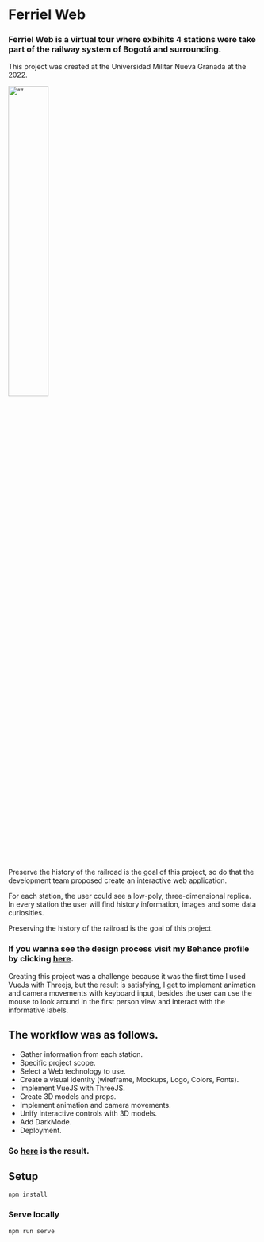 # Ferriel Web

### Ferriel Web is a virtual tour where exbihits 4 stations were take part of the railway system of Bogotá and surrounding.
This project was created at the Universidad Militar Nueva Granada at the 2022.

<img src="https://mir-s3-cdn-cf.behance.net/project_modules/disp/4a7554150069589.62f317d98b6c5.jpg" alt= “” width="40%">

Preserve the history of the railroad is the goal of this project, so do that the development team proposed create an interactive web application.

For each station, the user could see a low-poly, three-dimensional replica. In every station the user will find history information, images and some data curiosities.

Preserving the history of the railroad is the goal of this project.

### If you wanna see the design process visit my Behance profile by clicking [here](https://www.behance.net/gallery/150069589/Ferriel-Web).

Creating this project was a challenge because it was the first time I used VueJs with Threejs, but the result is satisfying, I get to implement animation and camera movements with keyboard input, besides the user can use the mouse to look around in the first person view and interact with the informative labels.

## The workflow was as follows.

- Gather information from each station.
- Specific project scope.
- Select a Web technology to use.
- Create a visual identity (wireframe, Mockups, Logo, Colors, Fonts).
- Implement VueJS with ThreeJS.
- Create 3D models and props.
- Implement animation and camera movements.
- Unify interactive controls with 3D models.
- Add DarkMode.
- Deployment.


### So [here](ferrielweb.netlify.app/) is the result.



## Setup
```
npm install
```

### Serve locally
```
npm run serve
```
